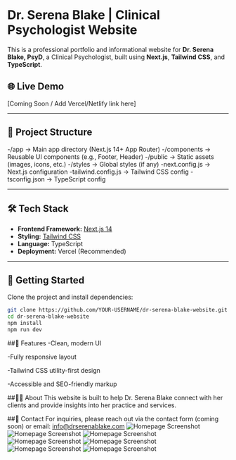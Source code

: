 # Dr. Serena Blake | Clinical Psychologist Website

This is a professional portfolio and informational website for **Dr. Serena Blake, PsyD**, a Clinical Psychologist, built using **Next.js**, **Tailwind CSS**, and **TypeScript**.

## 🌐 Live Demo
[Coming Soon / Add Vercel/Netlify link here]

---

## 📁 Project Structure

-/app → Main app directory (Next.js 14+ App Router)
-/components → Reusable UI components (e.g., Footer, Header)
-/public → Static assets (images, icons, etc.)
-/styles → Global styles (if any)
-next.config.js → Next.js configuration
-tailwind.config.js → Tailwind CSS config
-tsconfig.json → TypeScript config


---

## 🛠️ Tech Stack

- **Frontend Framework:** [Next.js 14](https://nextjs.org/)
- **Styling:** [Tailwind CSS](https://tailwindcss.com/)
- **Language:** TypeScript
- **Deployment:** Vercel (Recommended)

---

## 🚀 Getting Started

Clone the project and install dependencies:

```bash
git clone https://github.com/YOUR-USERNAME/dr-serena-blake-website.git
cd dr-serena-blake-website
npm install
npm run dev
```

##📄 Features
-Clean, modern UI

-Fully responsive layout

-Tailwind CSS utility-first design

-Accessible and SEO-friendly markup

##🙋‍♀️ About
This website is built to help Dr. Serena Blake connect with her clients and provide insights into her practice and services.

##📧 Contact
For inquiries, please reach out via the contact form (coming soon) or email: info@drserenablake.com
![Homepage Screenshot](./public/photo.png)
![Homepage Screenshot](./public/photo1.png)
![Homepage Screenshot](./public/photo2.png)
![Homepage Screenshot](./public/photo3.png)
![Homepage Screenshot](./public/photo4.png)
![Homepage Screenshot](./public/photo5.png)
![Homepage Screenshot](./public/photo6.png)
